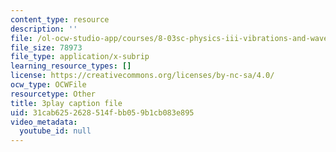 ```yaml
---
content_type: resource
description: ''
file: /ol-ocw-studio-app/courses/8-03sc-physics-iii-vibrations-and-waves-fall-2016/31cab6252628514fbb059b1cb083e895_T2n6fVybLcU.vtt
file_size: 78973
file_type: application/x-subrip
learning_resource_types: []
license: https://creativecommons.org/licenses/by-nc-sa/4.0/
ocw_type: OCWFile
resourcetype: Other
title: 3play caption file
uid: 31cab625-2628-514f-bb05-9b1cb083e895
video_metadata:
  youtube_id: null
---
```

